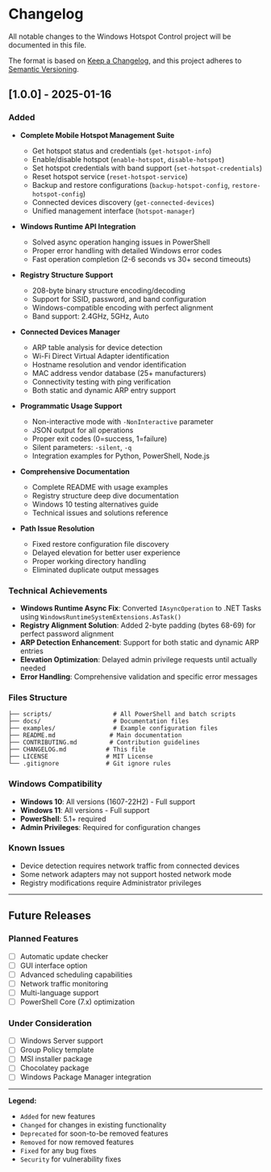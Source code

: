 # Changelog

All notable changes to the Windows Hotspot Control project will be documented in this file.

The format is based on [Keep a Changelog](https://keepachangelog.com/en/1.0.0/),
and this project adheres to [Semantic Versioning](https://semver.org/spec/v2.0.0.html).

## [1.0.0] - 2025-01-16

### Added
- **Complete Mobile Hotspot Management Suite**
  - Get hotspot status and credentials (`get-hotspot-info`)
  - Enable/disable hotspot (`enable-hotspot`, `disable-hotspot`)
  - Set hotspot credentials with band support (`set-hotspot-credentials`)
  - Reset hotspot service (`reset-hotspot-service`)
  - Backup and restore configurations (`backup-hotspot-config`, `restore-hotspot-config`)
  - Connected devices discovery (`get-connected-devices`)
  - Unified management interface (`hotspot-manager`)

- **Windows Runtime API Integration**
  - Solved async operation hanging issues in PowerShell
  - Proper error handling with detailed Windows error codes
  - Fast operation completion (2-6 seconds vs 30+ second timeouts)

- **Registry Structure Support**
  - 208-byte binary structure encoding/decoding
  - Support for SSID, password, and band configuration
  - Windows-compatible encoding with perfect alignment
  - Band support: 2.4GHz, 5GHz, Auto

- **Connected Devices Manager**
  - ARP table analysis for device detection
  - Wi-Fi Direct Virtual Adapter identification
  - Hostname resolution and vendor identification
  - MAC address vendor database (25+ manufacturers)
  - Connectivity testing with ping verification
  - Both static and dynamic ARP entry support

- **Programmatic Usage Support**
  - Non-interactive mode with `-NonInteractive` parameter
  - JSON output for all operations
  - Proper exit codes (0=success, 1=failure)
  - Silent parameters: `-silent`, `-q`
  - Integration examples for Python, PowerShell, Node.js

- **Comprehensive Documentation**
  - Complete README with usage examples
  - Registry structure deep dive documentation
  - Windows 10 testing alternatives guide
  - Technical issues and solutions reference

- **Path Issue Resolution**
  - Fixed restore configuration file discovery
  - Delayed elevation for better user experience
  - Proper working directory handling
  - Eliminated duplicate output messages

### Technical Achievements
- **Windows Runtime Async Fix**: Converted `IAsyncOperation` to .NET Tasks using `WindowsRuntimeSystemExtensions.AsTask()`
- **Registry Alignment Solution**: Added 2-byte padding (bytes 68-69) for perfect password alignment
- **ARP Detection Enhancement**: Support for both static and dynamic ARP entries
- **Elevation Optimization**: Delayed admin privilege requests until actually needed
- **Error Handling**: Comprehensive validation and specific error messages

### Files Structure
```
├── scripts/                 # All PowerShell and batch scripts
├── docs/                    # Documentation files
├── examples/                # Example configuration files
├── README.md               # Main documentation
├── CONTRIBUTING.md         # Contribution guidelines
├── CHANGELOG.md           # This file
├── LICENSE                # MIT License
└── .gitignore             # Git ignore rules
```

### Windows Compatibility
- **Windows 10**: All versions (1607-22H2) - Full support
- **Windows 11**: All versions - Full support
- **PowerShell**: 5.1+ required
- **Admin Privileges**: Required for configuration changes

### Known Issues
- Device detection requires network traffic from connected devices
- Some network adapters may not support hosted network mode
- Registry modifications require Administrator privileges

---

## Future Releases

### Planned Features
- [ ] Automatic update checker
- [ ] GUI interface option
- [ ] Advanced scheduling capabilities
- [ ] Network traffic monitoring
- [ ] Multi-language support
- [ ] PowerShell Core (7.x) optimization

### Under Consideration
- [ ] Windows Server support
- [ ] Group Policy template
- [ ] MSI installer package
- [ ] Chocolatey package
- [ ] Windows Package Manager integration

---

**Legend:**
- `Added` for new features
- `Changed` for changes in existing functionality
- `Deprecated` for soon-to-be removed features
- `Removed` for now removed features
- `Fixed` for any bug fixes
- `Security` for vulnerability fixes 